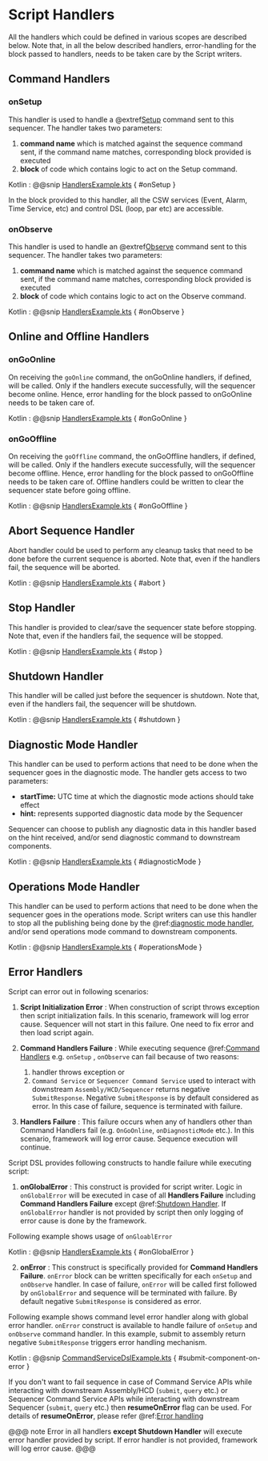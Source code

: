 # Script Handlers

All the handlers which could be defined in various scopes are described below. 
Note that, in all the below described handlers, error-handling for the block passed to handlers, needs to be taken care by the
Script writers.

## Command Handlers

### onSetup

This handler is used to handle a @extref[Setup](csw_scaladoc:csw/params/commands/Setup.html) command sent to this sequencer.
The handler takes two parameters:

1. **command name** which is matched against the sequence command sent, if the command name matches, corresponding block provided
is executed
2. **block** of code which contains logic to act on the Setup command.

Kotlin
: @@snip [HandlersExample.kts](../../../../../../examples/src/main/kotlin/esw/ocs/scripts/examples/paradox/HandlersExample.kts) { #onSetup }

In the block provided to this handler, all the CSW services (Event, Alarm, Time Service, etc) and control DSL (loop, par etc) are accessible.


### onObserve

This handler is used to handle an @extref[Observe](csw_scaladoc:csw/params/commands/Observe.html) command sent to this sequencer.
The handler takes two parameters:

1. **command name** which is matched against the sequence command sent, if the command name matches, corresponding block provided
is executed
2. **block** of code which contains logic to act on the Observe command.

Kotlin
: @@snip [HandlersExample.kts](../../../../../../examples/src/main/kotlin/esw/ocs/scripts/examples/paradox/HandlersExample.kts) { #onObserve }


## Online and Offline Handlers

### onGoOnline

On receiving the `goOnline` command, the onGoOnline handlers, if defined, will be called. Only if the handlers execute successfully,
will the sequencer become online. Hence, error handling for the block passed to onGoOnline needs to be taken care of.

Kotlin
: @@snip [HandlersExample.kts](../../../../../../examples/src/main/kotlin/esw/ocs/scripts/examples/paradox/HandlersExample.kts) { #onGoOnline }


### onGoOffline

On receiving the `goOffline` command, the onGoOffline handlers, if defined, will be called. Only if the handlers execute successfully,
will the sequencer become offline. Hence, error handling for the block passed to onGoOffline needs to be taken care of.
Offline handlers could be written to clear the sequencer state before going offline.

Kotlin
: @@snip [HandlersExample.kts](../../../../../../examples/src/main/kotlin/esw/ocs/scripts/examples/paradox/HandlersExample.kts) { #onGoOffline }


## Abort Sequence Handler
Abort handler could be used to perform any cleanup tasks that need to be done before the current
sequence is aborted. Note that, even if the handlers fail, the sequence will be aborted.

Kotlin
: @@snip [HandlersExample.kts](../../../../../../examples/src/main/kotlin/esw/ocs/scripts/examples/paradox/HandlersExample.kts) { #abort }


## Stop Handler
This handler is provided to clear/save the sequencer state before stopping.
Note that, even if the handlers fail, the sequence will be stopped.

Kotlin
: @@snip [HandlersExample.kts](../../../../../../examples/src/main/kotlin/esw/ocs/scripts/examples/paradox/HandlersExample.kts) { #stop }

## Shutdown Handler
This handler will be called just before the sequencer is shutdown.
Note that, even if the handlers fail, the sequencer will be shutdown.

Kotlin
: @@snip [HandlersExample.kts](../../../../../../examples/src/main/kotlin/esw/ocs/scripts/examples/paradox/HandlersExample.kts) { #shutdown }

## Diagnostic Mode Handler
This handler can be used to perform actions that need to be done when the sequencer goes in the diagnostic mode.
The handler gets access to two parameters:

* **startTime:** UTC time at which the diagnostic mode actions should take effect
* **hint:** represents supported diagnostic data mode by the Sequencer

Sequencer can choose to publish any diagnostic data in this handler based on the hint received, and/or send diagnostic command to downstream components.

Kotlin
: @@snip [HandlersExample.kts](../../../../../../examples/src/main/kotlin/esw/ocs/scripts/examples/paradox/HandlersExample.kts) { #diagnosticMode }

## Operations Mode Handler
This handler can be used to perform actions that need to be done when the sequencer goes in the operations mode.
Script writers can use this handler to stop all the publishing being done by the @ref:[diagnostic mode handler](#diagnostic-mode-handler),
and/or send operations mode command to downstream components.

Kotlin
: @@snip [HandlersExample.kts](../../../../../../examples/src/main/kotlin/esw/ocs/scripts/examples/paradox/HandlersExample.kts) { #operationsMode }


## Error Handlers

Script can error out in following scenarios:

1. **Script Initialization Error** : When construction of script throws exception then script initialization fails. In this scenario,
framework will log error cause. Sequencer will not start in this failure. One need to fix error and then load script again.

2. **Command Handlers Failure** : While executing sequence @ref:[Command Handlers](#command-handlers) e.g. `onSetup` , `onObserve` can fail because of two reasons: 
    
    1. handler throws exception or 
    2. `Command Service` or `Sequencer Command Service` used to interact with downstream `Assembly/HCD/Sequencer`
    returns negative `SubmitResponse`. Negative `SubmitResponse` is by default considered as error. In this case of failure, sequence is terminated
    with failure. 
    
3. **Handlers Failure** : This failure occurs when any of handlers other than Command Handlers fail (e.g. `OnGoOnline`, `onDiagnosticMode` etc.). In
this scenario, framework will log error cause. Sequence execution will continue.  

Script DSL provides following constructs to handle failure while executing script: 
1. **onGlobalError** : This construct is provided for script writer. Logic in `onGlobalError` will be executed in case of all **Handlers Failure** including
**Command Handlers Failure** except @ref:[Shutdown Handler](#shutdown-handler). If `onGlobalError` handler is not provided by script then only logging of error cause is done by the framework.

Following example shows usage of `onGloablError`

Kotlin
: @@snip [HandlersExample.kts](../../../../../../examples/src/main/kotlin/esw/ocs/scripts/examples/paradox/HandlersExample.kts) { #onGlobalError }


2. **onError** : This construct is specifically provided for **Command Handlers Failure**. `onError` block can be written specifically for each `onSetup` and
`onObserve` handler. In case of failure, `onError` will be called first followed by `onGlobalError` and sequence will be terminated with failure. By default
negative `SubmitResponse` is considered as error.

Following example shows command level error handler along with global
error handler. `onError` construct is available to handle failure of `onSetup` and `onObserve` command handler. In this example, submit
to assembly return negative `SubmitResponse` triggers error handling mechanism. 

Kotlin
:   @@snip [CommandServiceDslExample.kts](../../../../../../examples/src/main/kotlin/esw/ocs/scripts/examples/paradox/CommandServiceDslExample.kts) { #submit-component-on-error }

If you don't want to fail sequence in case of Command Service APIs while interacting with downstream Assembly/HCD (`submit`, `query` etc.)
or Sequencer Command Service APIs while interacting with downstream Sequencer (`submit`, `query` etc.) then **resumeOnError** flag can be used. For details of
**resumeOnError**, please refer @ref:[Error handling](./services/command-service.md#error-handling) 

@@@ note
Error in all handlers **except Shutdown Handler** will execute error handler provided by script. If error handler is not provided, framework will
log error cause. 
@@@

